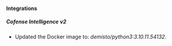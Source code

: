 #### Integrations
##### Cofense Intelligence v2
- Updated the Docker image to: *demisto/python3:3.10.11.54132*.
